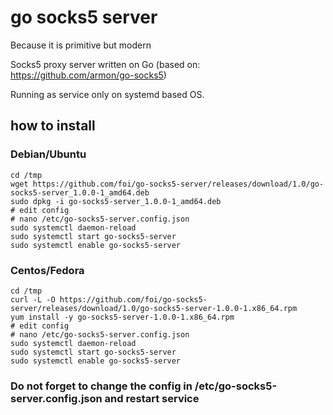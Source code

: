 # go socks5 server

Because it is primitive but modern

Socks5 proxy server written on Go (based on: https://github.com/armon/go-socks5)

Running as service only on systemd based OS. 

## how to install

### Debian/Ubuntu

```
cd /tmp
wget https://github.com/foi/go-socks5-server/releases/download/1.0/go-socks5-server_1.0.0-1_amd64.deb
sudo dpkg -i go-socks5-server_1.0.0-1_amd64.deb
# edit config
# nano /etc/go-socks5-server.config.json
sudo systemctl daemon-reload
sudo systemctl start go-socks5-server
sudo systemctl enable go-socks5-server

```
### Centos/Fedora

```
cd /tmp
curl -L -O https://github.com/foi/go-socks5-server/releases/download/1.0/go-socks5-server-1.0.0-1.x86_64.rpm
yum install -y go-socks5-server-1.0.0-1.x86_64.rpm
# edit config
# nano /etc/go-socks5-server.config.json
sudo systemctl daemon-reload
sudo systemctl start go-socks5-server
sudo systemctl enable go-socks5-server

```

### Do not forget to change the config in /etc/go-socks5-server.config.json and restart service

